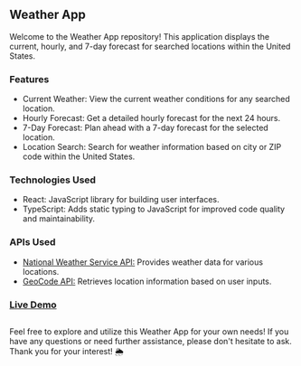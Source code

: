 ## Weather App

Welcome to the Weather App repository! This application displays the current, hourly, and 7-day forecast for searched locations within the United States.

### Features
- Current Weather: View the current weather conditions for any searched location.
- Hourly Forecast: Get a detailed hourly forecast for the next 24 hours.
- 7-Day Forecast: Plan ahead with a 7-day forecast for the selected location.
- Location Search: Search for weather information based on city or ZIP code within the United States.

### Technologies Used
- React: JavaScript library for building user interfaces.
- TypeScript: Adds static typing to JavaScript for improved code quality and maintainability.

### APIs Used
- [National Weather Service API:](https://www.weather.gov/documentation/services-web-api) Provides weather data for various locations.
- [GeoCode API:](https://geocode.maps.co/) Retrieves location information based on user inputs.

### [Live Demo](https://velovicweather.netlify.app/)

## 
Feel free to explore and utilize this Weather App for your own needs! If you have any questions or need further assistance, please don't hesitate to ask. Thank you for your interest! 🌦️